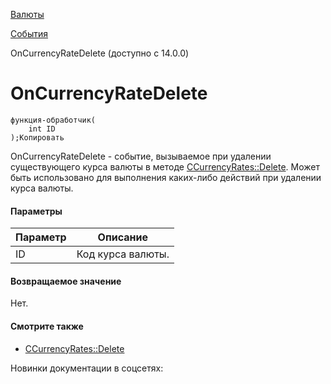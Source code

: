 [Валюты](/api_help/currency/index.php)

[События](/api_help/currency/events/index.php)

OnCurrencyRateDelete (доступно с 14.0.0)

OnCurrencyRateDelete
====================

```
функция-обработчик(
	int ID
);Копировать
```

OnCurrencyRateDelete - событие, вызываемое при удалении существующего курса валюты в методе [CCurrencyRates::Delete](/api_help/currency/developer/ccurrencyrates/ccurrencyrates__delete.28de3643.php). Может быть использовано для выполнения каких-либо действий при удалении курса валюты.

#### Параметры

| Параметр | Описание |
| --- | --- |
| ID | Код курса валюты. |

#### Возвращаемое значение

Нет.

#### Смотрите также

* [CCurrencyRates::Delete](/api_help/currency/developer/ccurrencyrates/ccurrencyrates__delete.28de3643.php)

Новинки документации в соцсетях: